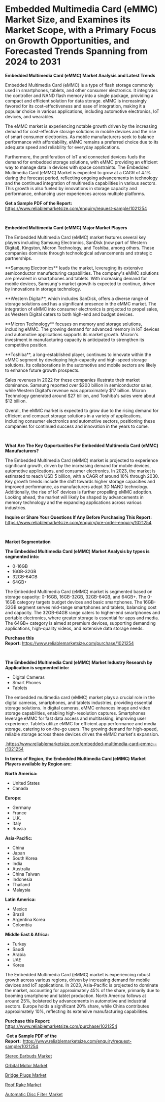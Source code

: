 <p><h1>Embedded Multimedia Card (eMMC) Market Size, and Examines its Market Scope, with a Primary Focus on Growth Opportunities, and Forecasted Trends Spanning from 2024 to 2031</h1></p><p><strong>Embedded Multimedia Card (eMMC) Market Analysis and Latest Trends</strong></p>
<p><p>Embedded Multimedia Card (eMMC) is a type of flash storage commonly used in smartphones, tablets, and other consumer electronics. It integrates the controller and NAND flash memory into a single package, providing a compact and efficient solution for data storage. eMMC is increasingly favored for its cost-effectiveness and ease of integration, making it a popular choice in various applications, including automotive electronics, IoT devices, and wearables.</p><p>The eMMC market is experiencing notable growth driven by the increasing demand for cost-effective storage solutions in mobile devices and the rise of smart consumer electronics. As mobile manufacturers seek to balance performance with affordability, eMMC remains a preferred choice due to its adequate speed and reliability for everyday applications. </p><p>Furthermore, the proliferation of IoT and connected devices fuels the demand for embedded storage solutions, with eMMC providing an efficient way to manage data in devices with space constraints. The Embedded Multimedia Card (eMMC) Market is expected to grow at a CAGR of 4.1% during the forecast period, reflecting ongoing advancements in technology and the continued integration of multimedia capabilities in various sectors. This growth is also fueled by innovations in storage capacity and performance, enhancing user experiences across multiple platforms.</p></p>
<p><strong>Get a Sample PDF of the Report:&nbsp;</strong> <a href="https://www.reliablemarketsize.com/enquiry/request-sample/1021254?utm_campaign=1838&utm_medium=2&utm_source=Github&utm_content=ia&utm_term=04122024&utm_id=embedded-multimedia-card-emmc">https://www.reliablemarketsize.com/enquiry/request-sample/1021254</a></p>
<p>&nbsp;</p>
<p><strong>Embedded Multimedia Card (eMMC) Major Market Players</strong></p>
<p><p>The Embedded Multimedia Card (eMMC) market features several key players including Samsung Electronics, SanDisk (now part of Western Digital), Kingston, Micron Technology, and Toshiba, among others. These companies dominate through technological advancements and strategic partnerships.</p><p>**Samsung Electronics** leads the market, leveraging its extensive semiconductor manufacturing capabilities. The company's eMMC solutions are prevalent in smartphones and tablets. With increasing demand for mobile devices, Samsung's market growth is expected to continue, driven by innovations in storage technology.</p><p>**Western Digital**, which includes SanDisk, offers a diverse range of storage solutions and has a significant presence in the eMMC market. The integration of eMMC into consumer electronics is projected to propel sales, as Western Digital caters to both high-end and budget devices.</p><p>**Micron Technology** focuses on memory and storage solutions, including eMMC. The growing demand for advanced memory in IoT devices and automotive applications supports its market growth. Micron's investment in manufacturing capacity is anticipated to strengthen its competitive position.</p><p>**Toshiba**, a long-established player, continues to innovate within the eMMC segment by developing high-capacity and high-speed storage solutions. Its collaborations in the automotive and mobile sectors are likely to enhance future growth prospects.</p><p>Sales revenues in 2022 for these companies illustrate their market dominance. Samsung reported over $200 billion in semiconductor sales, while Western Digital’s revenue was approximately $17 billion. Micron Technology generated around $27 billion, and Toshiba's sales were about $12 billion.</p><p>Overall, the eMMC market is expected to grow due to the rising demand for efficient and compact storage solutions in a variety of applications, including consumer electronics and automotive sectors, positioning these companies for continued success and innovation in the years to come.</p></p>
<p>&nbsp;</p>
<p><strong>What Are The Key Opportunities For Embedded Multimedia Card (eMMC) Manufacturers?</strong></p>
<p><p>The Embedded Multimedia Card (eMMC) market is projected to experience significant growth, driven by the increasing demand for mobile devices, automotive applications, and consumer electronics. In 2023, the market is estimated to reach USD 5 billion, with a CAGR of around 10% through 2030. Key growth trends include the shift towards higher storage capacities and improved performance, as manufacturers adopt 3D NAND technology. Additionally, the rise of IoT devices is further propelling eMMC adoption. Looking ahead, the market will likely be shaped by advancements in memory technology and the expanding applications across various industries.</p></p>
<p><strong>Inquire or Share Your Questions If Any Before Purchasing This Report:</strong> <a href="https://www.reliablemarketsize.com/enquiry/pre-order-enquiry/1021254?utm_campaign=1838&utm_medium=2&utm_source=Github&utm_content=ia&utm_term=04122024&utm_id=embedded-multimedia-card-emmc">https://www.reliablemarketsize.com/enquiry/pre-order-enquiry/1021254</a></p>
<p>&nbsp;</p>
<p><strong>Market Segmentation</strong></p>
<p><strong>The Embedded Multimedia Card (eMMC) Market Analysis by types is segmented into:</strong></p>
<p><ul><li>0-16GB</li><li>16GB-32GB</li><li>32GB-64GB</li><li>64GB+</li></ul></p>
<p><p>The Embedded Multimedia Card (eMMC) market is segmented based on storage capacity: 0-16GB, 16GB-32GB, 32GB-64GB, and 64GB+. The 0-16GB category targets budget devices and basic smartphones. The 16GB-32GB segment serves mid-range smartphones and tablets, balancing cost and capacity. The 32GB-64GB range caters to higher-end smartphones and portable electronics, where greater storage is essential for apps and media. The 64GB+ category is aimed at premium devices, supporting demanding applications, high-quality videos, and extensive data storage needs.</p></p>
<p><strong>Purchase this Report:&nbsp;</strong><a href="https://www.reliablemarketsize.com/purchase/1021254?utm_campaign=1838&utm_medium=2&utm_source=Github&utm_content=ia&utm_term=04122024&utm_id=embedded-multimedia-card-emmc">https://www.reliablemarketsize.com/purchase/1021254</a></p>
<p>&nbsp;</p>
<p><strong>The Embedded Multimedia Card (eMMC) Market Industry Research by Application is segmented into:</strong></p>
<p><ul><li>Digital Cameras</li><li>Smart Phones</li><li>Tablets</li></ul></p>
<p><p>The embedded multimedia card (eMMC) market plays a crucial role in the digital cameras, smartphones, and tablets industries, providing essential storage solutions. In digital cameras, eMMC enhances image and video storage capabilities, enabling high-resolution captures. Smartphones leverage eMMC for fast data access and multitasking, improving user experience. Tablets utilize eMMC for efficient app performance and media storage, catering to on-the-go users. The growing demand for high-speed, reliable storage across these devices drives the eMMC market's expansion.</p></p>
<p><a href="https://www.reliablemarketsize.com/embedded-multimedia-card-emmc--r1021254?utm_campaign=1838&utm_medium=2&utm_source=Github&utm_content=ia&utm_term=04122024&utm_id=embedded-multimedia-card-emmc">&nbsp;https://www.reliablemarketsize.com/embedded-multimedia-card-emmc--r1021254</a></p>
<p><strong>In terms of Region, the Embedded Multimedia Card (eMMC) Market Players available by Region are:</strong></p>
<p>
    <p> <strong> North America: </strong>
        <ul>
            <li>United States</li>
            <li>Canada</li>
        </ul>
        </p> 
    <p> <strong> Europe: </strong>
        <ul>
            <li>Germany</li>
            <li>France</li>
            <li>U.K.</li>
            <li>Italy</li>
            <li>Russia</li>
        </ul>
        </p> 
    <p> <strong> Asia-Pacific: </strong>
        <ul>
            <li>China</li>
            <li>Japan</li>
            <li>South Korea</li>
            <li>India</li>
            <li>Australia</li>
            <li>China Taiwan</li>
            <li>Indonesia</li>
            <li>Thailand</li>
            <li>Malaysia</li>
        </ul>
        </p> 
    <p> <strong> Latin America: </strong>
        <ul>
            <li>Mexico</li>
            <li>Brazil</li>
            <li>Argentina Korea</li>
            <li>Colombia</li>
        </ul>
        </p> 
    <p> <strong> Middle East & Africa: </strong>
        <ul>
            <li>Turkey</li>
            <li>Saudi</li>
            <li>Arabia</li>
            <li>UAE</li>
            <li>Korea</li>
        </ul>
    </p>
    </p>
<p><p>The Embedded Multimedia Card (eMMC) market is experiencing robust growth across various regions, driven by increasing demand for mobile devices and IoT applications. In 2023, Asia-Pacific is projected to dominate the market, accounting for approximately 45% of the share, primarily due to booming smartphone and tablet production. North America follows at around 25%, bolstered by advancements in automotive and industrial sectors. Europe holds a significant 20% share, while China contributes approximately 10%, reflecting its extensive manufacturing capabilities.</p></p>
<p><strong>Purchase this Report: </strong><a href="https://www.reliablemarketsize.com/purchase/1021254?utm_campaign=1838&utm_medium=2&utm_source=Github&utm_content=ia&utm_term=04122024&utm_id=embedded-multimedia-card-emmc">https://www.reliablemarketsize.com/purchase/1021254</a></p>
<p>&nbsp;<strong>Get a Sample PDF of the Report:&nbsp;&nbsp;</strong><a href="https://www.reliablemarketsize.com/enquiry/request-sample/1021254?utm_campaign=1838&utm_medium=2&utm_source=Github&utm_content=ia&utm_term=04122024&utm_id=embedded-multimedia-card-emmc">https://www.reliablemarketsize.com/enquiry/request-sample/1021254</a></p>
<p><strong></strong></p>
<p><p><a href="https://issuu.com/reportprime-2/docs/stereo-earbuds-market-size-2030.pptx?utm_campaign=1838&utm_medium=2&utm_source=Github&utm_content=ia&utm_term=04122024&utm_id=embedded-multimedia-card-emmc">Stereo Earbuds Market</a></p><p><a href="https://www.linkedin.com/pulse/orbital-motor-market-study-creating-business-environment-expected-kixde?utm_campaign=1838&utm_medium=2&utm_source=Github&utm_content=ia&utm_term=04122024&utm_id=embedded-multimedia-card-emmc">Orbital Motor Market</a></p><p><a href="https://issuu.com/reportprime-2/docs/bridge-plugs-market-size-2030.pptx?utm_campaign=1838&utm_medium=2&utm_source=Github&utm_content=ia&utm_term=04122024&utm_id=embedded-multimedia-card-emmc">Bridge Plugs Market</a></p><p><a href="https://www.linkedin.com/pulse/roof-rake-market-sizeshare-recent-development-sales-pricesforecasted-fuwpf?utm_campaign=1838&utm_medium=2&utm_source=Github&utm_content=ia&utm_term=04122024&utm_id=embedded-multimedia-card-emmc">Roof Rake Market</a></p><p><a href="https://www.linkedin.com/pulse/automatic-disc-filter-market-overview-size-value-share-analysis-cgqff?utm_campaign=1838&utm_medium=2&utm_source=Github&utm_content=ia&utm_term=04122024&utm_id=embedded-multimedia-card-emmc">Automatic Disc Filter Market</a></p></p>